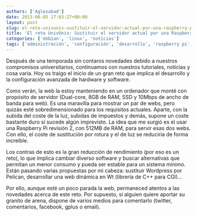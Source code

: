 ```yaml
---
authors: ['Aglezabad']
date: 2013-06-05 17:03:27+00:00
layout: post
slug: el-reto-univunix-sustituir-el-servidor-actual-por-una-raspberry-pi
title: 'El reto UnivUnix: Sustituir el servidor actual por una Raspberry Pi'
categories: ['debian', 'linux', 'noticias']
tags: ['administración', 'configuración', 'desarrollo', 'raspberry pi', 'web']
---
```


Después de una temporada sin contaros novedades debido a nuestros compromisos universitarios, continuamos con nuestros tutoriales, noticias y cosa varia. Hoy os traigo el inicio de un gran reto que implica el desarrollo y la configuración avanzada de hardware y software.

Como verán, la web la estoy manteniendo en un ordenador que monté con propósito de servidor (Dual-core, 8GB de RAM, SSD y 10Mbps de ancho de banda para web). Es una maravilla para mostrar un par de webs, pero quizás esté sobredimensionado para los requisitos actuales. Aparte, con la subida del coste de la luz, subidas de impuestos y demás, supone un coste bastante duro si sucede algún imprevisto. La idea que me surgió es el usar una Raspberry Pi revisión 2, con 512MB de RAM, para servir esas dos webs. Con ello, el coste de sustitución por rotura y el de luz se reduciría de forma increíble.

Los contras de esto es la gran reducción de rendimiento (por eso es un reto), lo que implica cambiar diverso software y buscar alternativas que permitan un menor consumo y pueda ser estable para un sistema mínimo. Están pasando varias propuestas por mi cabeza: sustituir Wordpress por Pelican, desarrollar una web dinámica en Wt (librería de C++ para CGI)...

Por ello, aunque esté un poco parada la web, permaneced atentos a las novedades acerca de este reto. Por supuesto, si alguien quiere aportar su granito de arena, dispone de varios medios para comentarlo (twitter, comentarios, facebook, gplus o email).




